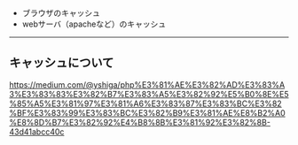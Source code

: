  * ブラウザのキャッシュ
 * webサーバ（apacheなど）のキャッシュ
 
________________________________________________________

## キャッシュについて
https://medium.com/@yshiga/php%E3%81%AE%E3%82%AD%E3%83%A3%E3%83%83%E3%82%B7%E3%83%A5%E3%82%92%E5%B0%8E%E5%85%A5%E3%81%97%E3%81%A6%E3%83%87%E3%83%BC%E3%82%BF%E3%83%99%E3%83%BC%E3%82%B9%E3%81%AE%E8%B2%A0%E8%8D%B7%E3%82%92%E4%B8%8B%E3%81%92%E3%82%8B-43d41abcc40c
